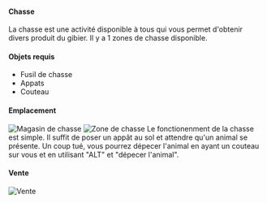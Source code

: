 #### **Chasse**
La chasse est une activité disponible à tous qui vous permet d'obtenir divers produit du gibier. Il y a 1 zones de chasse disponible.

#### **Objets requis**
- Fusil de chasse
- Appats
- Couteau

#### **Emplacement**
![Magasin de chasse](https://i.imgur.com/Wf4YUGv.png)
![Zone de chasse](https://i.imgur.com/e4j908n.png)
Le fonctionenment de la chasse est simple. Il suffit de poser un appât au sol et attendre qu'un animal se présente. Un coup tué, vous pourrez dépecer l'animal en ayant un couteau sur vous et en utilisant "ALT" et "dépecer l'animal".

#### **Vente**
![Vente](https://i.imgur.com/Wf4YUGv.png)
